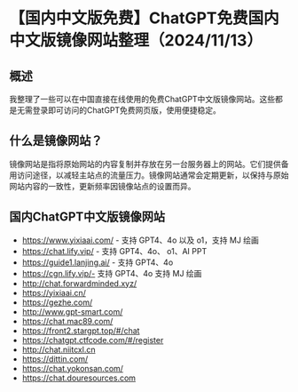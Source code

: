 # 【国内中文版免费】ChatGPT免费国内中文版镜像网站整理（2024/11/13）
## 概述
我整理了一些可以在中国直接在线使用的免费ChatGPT中文版镜像网站。这些都是无需登录即可访问的ChatGPT免费网页版，使用便捷稳定。

## 什么是镜像网站？
镜像网站是指将原始网站的内容复制并存放在另一台服务器上的网站。它们提供备用访问途径，以减轻主站点的流量压力。镜像网站通常会定期更新，以保持与原始网站内容的一致性，更新频率因镜像站点的设置而异。

## 国内ChatGPT中文版镜像网站
* https://www.yixiaai.com/ - 支持 GPT4、4o 以及 o1，支持 MJ 绘画
* https://chat.lify.vip/ - 支持 GPT4、4o、 o1、AI PPT
* https://guide1.lanjing.ai/ - 支持 GPT4、4o
* https://cgn.lify.vip/- 支持 GPT4、4o 支持 MJ 绘画
* http://chat.forwardminded.xyz/
* https://yixiaai.cn/
* https://gezhe.com/
* http://www.gpt-smart.com/
* https://chat.mac89.com/
* https://front2.stargpt.top/#/chat
* https://chatgpt.ctfcode.com/#/register
* http://chat.niitcxl.cn
* https://dittin.com/
* https://chat.yokonsan.com/
* https://chat.douresources.com
